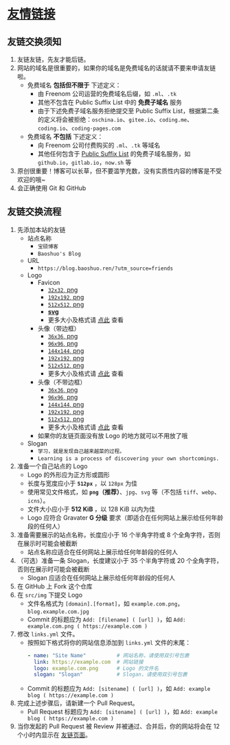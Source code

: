 # [友情链接](https://blog.baoshuo.ren/friends/)

## 友链交换须知

1. 友链友链，先友才能后链。
1. 网站的域名是很重要的，如果你的域名是免费域名的话就请不要来申请友链啦。
   + 免费域名 **包括但不限于** 下述定义：
     + 由 Freenom 公司运营的免费域名后缀，如 `.ml`、`.tk`
     + 其他不包含在 Public Suffix List 中的 **免费子域名** 服务
     + 由于下述免费子域名服务拒绝提交至 Public Suffix List，根据第二条的定义将会被拒绝：`oschina.io`、`gitee.io`、`coding.me`、`coding.io`、`coding-pages.com`
   + 免费域名 **不包括** 下述定义：
     + 向 Freenom 公司付费购买的 `.ml`、`.tk` 等域名
     + 其他任何包含于 [Public Suffix List](https://publicsuffix.org/list/) 的免费子域名服务，如 `github.io`，`gitlab.io`，`now.sh` 等
1. 原创很重要！博客可以长草，但不要滥竽充数，没有实质性内容的博客是不受欢迎的哦~
1. 会正确使用 Git 和 GitHub

## 友链交换流程

1. 先添加本站的友链
   + 站点名称
     + `宝硕博客`
     + `Baoshuo's Blog`
   + URL
     + `https://blog.baoshuo.ren/?utm_source=friends`
   + Logo
     + Favicon
       + [`32x32`, png](https://cdn.jsdelivr.net/npm/bsi@0.0.4/favicon/32x32.png)
       + [`192x192`, png](https://cdn.jsdelivr.net/npm/bsi@0.0.4/favicon/192x192.png)
       + [`512x512`, png](https://cdn.jsdelivr.net/npm/bsi@0.0.4/favicon/512x512.png)
       + [**svg**](https://cdn.jsdelivr.net/npm/bsi@0.0.4/favicon/favicon.svg)
       + 更多大小及格式请 [点此](https://cdn.jsdelivr.net/npm/bsi/favicon/) 查看
     + 头像（带边框）
       + [`36x36`, png](https://cdn.jsdelivr.net/npm/bsi@0.0.4/avatar-with-border/36x36.png)
       + [`96x96`, png](https://cdn.jsdelivr.net/npm/bsi@0.0.4/avatar-with-border/96x96.png)
       + [`144x144`, png](https://cdn.jsdelivr.net/npm/bsi@0.0.4/avatar-with-border/144x144.png)
       + [`192x192`, png](https://cdn.jsdelivr.net/npm/bsi@0.0.4/avatar-with-border/192x192.png)
       + [`512x512`, png](https://cdn.jsdelivr.net/npm/bsi@0.0.4/avatar-with-border/512x512.png)
       + 更多大小及格式请 [点此](https://cdn.jsdelivr.net/npm/bsi/avatar-with-border/) 查看
     + 头像（不带边框）
       + [`36x36`, png](https://cdn.jsdelivr.net/npm/bsi@0.0.4/avatar/36x36.png)
       + [`96x96`, png](https://cdn.jsdelivr.net/npm/bsi@0.0.4/avatar/96x96.png)
       + [`144x144`, png](https://cdn.jsdelivr.net/npm/bsi@0.0.4/avatar/144x144.png)
       + [`192x192`, png](https://cdn.jsdelivr.net/npm/bsi@0.0.4/avatar/192x192.png)
       + [`512x512`, png](https://cdn.jsdelivr.net/npm/bsi@0.0.4/avatar/512x512.png)
       + 更多大小及格式请 [点此](https://cdn.jsdelivr.net/npm/bsi/avatar/) 查看
     + 如果你的友链页面没有放 Logo 的地方就可以不用放了哦
   + Slogan
     + `学习，就是发现自己越来越菜的过程。`
     + `Learning is a process of discovering your own shortcomings.`
1. 准备一个自己站点的 Logo
   + Logo 的外形应为正方形或圆形
   + 长度与宽度应小于 **`512px`** ，以 `128px` 为佳
   + 使用常见文件格式，如 **`png`（推荐）**、`jpg`、`svg` 等（不包括 `tiff`、`webp`、`icns`）。
   + 文件大小应小于 **512 KiB** ，以 128 KiB 以内为佳
   + Logo 应符合 Gravater **G 分级** 要求（即适合在任何网站上展示给任何年龄段的任何人）
1. 准备需要展示的站点名称，长度应小于 16 个半角字符或 8 个全角字符，否则在展示时可能会被截断
   + 站点名称应适合在任何网站上展示给任何年龄段的任何人
1. （可选）准备一条 Slogan，长度建议小于 35 个半角字符或 20 个全角字符，否则在展示时可能会被截断
   + Slogan 应适合在任何网站上展示给任何年龄段的任何人
1. 在 GitHub 上 Fork 这个仓库
1. 在 `src/img` 下提交 Logo
   + 文件名格式为 `[domain].[format]`，如 `example.com.png`，`blog.example.com.jpg`
   + Commit 的标题应为 `Add: [filename] ( [url] )`，如 `Add: example.com.png ( https://example.com )`
1. 修改 `links.yml` 文件。
   + 按照如下格式将你的网站信息添加到 `links.yml` 文件的末尾：
     ```yml
     - name: "Site Name"          # 网站名称，请使用双引号包裹
       link: https://example.com  # 网站链接
       logo: example.com.png      # Logo 的文件名
       slogan: "Slogan"           # Slogan，请使用双引号包裹
     ```
   + Commit 的标题应为 `Add: [sitename] ( [url] )`，如 `Add: example blog ( https://example.com )`
1. 完成上述步骤后，请新建一个 Pull Request。
   + Pull Request 标题应为 `Add: [sitename] ( [url] )`，如 `Add: example blog ( https://example.com )`
1. 当你发起的 Pull Request 被 Review 并被通过、合并后，你的网站将会在 12 个小时内显示在 [友链页面](https://blog.baoshuo.ren/friends/)。
